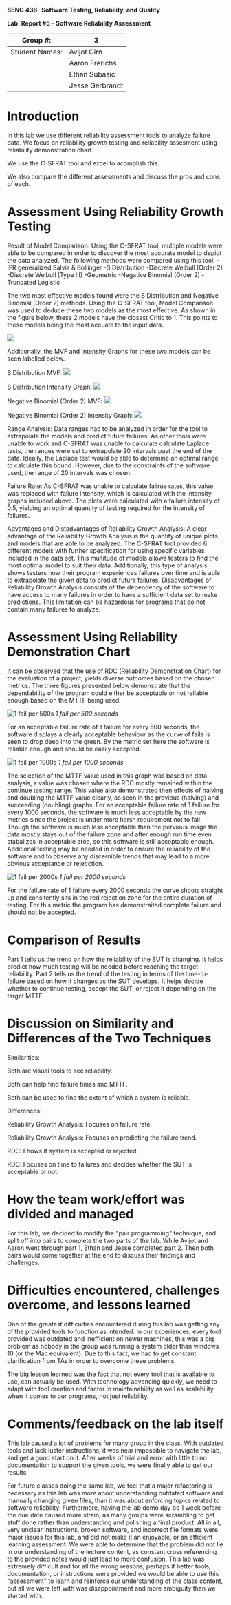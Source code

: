 **SENG 438- Software Testing, Reliability, and Quality**

**Lab. Report \#5 – Software Reliability Assessment**

| Group \#:       | 3  |
|-----------------|---|
| Student Names:  | Avijot Girn  |
|                 | Aaron Frerichs  |
|                 | Ethan Subasic  |
|                 | Jesse Gerbrandt  |

# Introduction

In this lab we use different reliability assessment tools to analyze failure data. We focus on reliability growth testing and reliability assesment using reliability demonstration chart.

We use the C-SFRAT tool and excel to acomplish this.

We also compare the different assessments and discuss the pros and cons of each.

# Assessment Using Reliability Growth Testing

Result of Model Comparison:
Using the C-SFRAT tool, multiple models were able to be compared in order to discover the most accurate model to depict the data analyzed. The following methods were compared using this tool:
-IFR generalized Salvia & Bollinger
-S Distribution
-Discrete Weibull (Order 2)
-Discrete Weibull (Type III)
-Geometric
-Negative Binomial (Order 2)
-Truncated Logistic

The two most effective models found were the S Distribution and Negative Binomial (Order 2) methods. Using the C-SFRAT tool, Model Comparison was used to deduce these two models as the most effective. As shown in the figure below, these 2 models have the closest Critic to 1. This points to these models being the most accuate to the input data.

<img src="./media/ModelComparison.png"/>

Additionally, the MVF and Intensity Graphs for these two models can be seen labelled below.

S Distribution MVF:
<img src="./media/SGraph.png"/>

S Distribution Intensity Graph:
<img src="./media/SIntensity.png"/>

Negative Binomial (Order 2) MVF:
<img src="./media/NB2Graph.png"/>

Negative Binomial (Order 2) Intensity Graph:
<img src="./media/NB2Intensity.png"/>

Range Analysis:
Data ranges had to be analyzed in order for the tool to extrapolate the models and predict future failures. As other tools were unable to work and C-SFRAT was unable to calculate calculate Laplace tests, the ranges were set to extrapolate 20 intervals past the end of the data. Ideally, the Laplace test would be able to determine an optimal range to calculate this bound. However, due to the constraints of the software used, the range of 20 intervals was chosen.

Failure Rate:
As C-SFRAT was unable to calculate failrue rates, this value was replaced with failure intensity, which is calculated with the Intensity graphs included above. The plots were calculated with a failure intensity of 0.5, yielding an optimal quantity of testing required for the intensity of failures.

Advantages and Distadvantages of Reliability Growth Analysis:
A clear advantage of the Reliability Growth Analysis is the quantity of unique plots and models that are able to be analyzed. The C-SFRAT tool provided 6 different models with further specification for using specific variables included in the data set. This multitude of models allows testers to find the most optimal model to suit their data. Additionally, this type of analysis shows testers how their program experiences failures over time and is able to extrapolate the given data to predict future failures.
Disadvantages of Reliability Growth Analysis consists of the dependency of the software to have access to many failures in order to have a sufficient data set to make predictions. This limitation can be hazardous for programs that do not contain many failures to analyze.

# Assessment Using Reliability Demonstration Chart

 It can be observed that the use of RDC (Reliability Demonstration Chart) for the evaluation of a project, yields diverse outcomes based on the chosen metrics. The three figures presented below demonstrate that the dependability of the program could either be acceptable or not reliable enough based on the MTTF being used.

 ![1 fail per 500s](/media/RDC1fp500s.png)
 _1 fail per 500 seconds_

For an acceptable failure rate of 1 failure for every 500 seconds, the software displays a clearly acceptable behaviour as the curve of fails is seen to drop deep into the green. By the metric set here the software is reliable enough and should be easily accepted.

![1 fail per 1000s](/media/RDC1fp1000s.png)
 _1 fail per 1000 seconds_

The selection of the MTTF value used in this graph was based on data analysis, a value was chosen where the RDC mostly remained within the continue testing range. This value also demonstrated then effects of halving and doubling the MTTF value clearly, as seen in the previous (halving) and succeeding (doubling) graphs. For an acceptable failure rate of 1 failure for every 1000 seconds, the software is much less acceptable by the new metrics since the project is under more harsh requirement not to fail. Though the software is much less acceptable than the pervious image the data mostly stays out of the failure zone and after enough run time even stabalizes in acceptable area, so this software is still acceptable enough. Additional testing may be needed in order to ensure the reliability of the software and to observe any discernible trends that may lead to a more obvious acceptance or rejecction.

![1 fail per 2000s](/media/RDC1fp2000s.png)
 _1 fail per 2000 seconds_

For the failure rate of 1 failure every 2000 seconds the curve shoots straight up and consitently sits in the red rejection zone for the entire duration of testing. For this metric the program has demonstraited complete failure and should not be accepted.

# Comparison of Results

Part 1 tells us the trend on how the reliability of the SUT is changing. It helps predict how much testing will be needed before reaching the target reliability. Part 2 tells us the trend of the testing in terms of the time-to-failure based on how it changes as the SUT develops. It helps decide whether to continue testing, accept the SUT, or reject it depending on the target MTTF.

# Discussion on Similarity and Differences of the Two Techniques

Similarities:

Both are visual tools to see reliability.

Both can help find failure times and MTTF.

Both can be used to find the extent of which a system is reliable.

Differences:

Reliability Growth Analysis: Focuses on failure rate.

Reliability Growth Analysis: Focuses on predicting the failure trend.

RDC: Fhows if system is accepted or rejected.

RDC: Focuses on time to failures and decides whether the SUT is acceptable or not.

# How the team work/effort was divided and managed

For this lab, we decided to modify the "pair programming" technique, and split off into pairs to complete the two parts of the lab. While Avijot and Aaron went through part 1, Ethan and Jesse completed part 2. Then both pairs would come together at the end to discuss their findings and challenges.

# Difficulties encountered, challenges overcome, and lessons learned

One of the greatest difficulties encountered during this lab was getting any of the provided tools to function as intended. In our experiences, every tool provided was outdated and inefficient on newer machines, this was a big problem as nobody in the group was running a system older than windows 10 (or the Mac equivalent). Due to this fact, we had to get constant clarification from TAs in order to overcome these problems.

The big lesson learned was the fact that not every tool that is available to use, can actually be used. With technology advancing quickly, we need to adapt with tool creation and factor in maintainability as well as scalability when it comes to our programs, not just reliability.

# Comments/feedback on the lab itself

This lab caused a lot of problems for many group in the class. With outdated tools and lack luster instructions, it was near impossible to navigate the lab, and get a good start on it. After weeks of trial and error with little to no documentation to support the given tools, we were finally able to get our results.

For future classes doing the same lab, we feel that a major refactoring is necessary as this lab was more about understanding outdated software and manually changing given files, than it was about enforcing topics related to software reliability. Furthermore, having the lab demo day be 1 week before the due date caused more strain, as many groups were scrambling to get stuff done rather than understanding and polishing a final product. All in all, very unclear instructions, broken software, and incorrect file formats were major issues for this lab, and did not make it an enjoyable, or an efficient learning assessment. We were able to determine that the problem did not lie in our understanding of the lecture content, as constant cross referencing to the provided notes would just lead to more confusion. This lab was extremely difficult and for all the wrong reasons, perhaps if better tools, documentation, or instructions were provided we would be able to use this "assessment" to learn and reinforce our understanding of the class content, but all we were left with was disappointment and more ambiguity than we started with.

